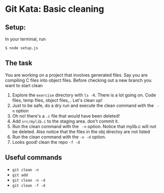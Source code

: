 # Git Kata: Basic cleaning 

## Setup:
In your terminal, run
```
$ node setup.js
```

## The task
You are working on a project that involves generated files.  Say you are compiling C files into object files. Before checking out a new branch you want to start clean

1. Explore the `exercise` directory with `ls -R`. There is a lot going on.  Code files, temp files, object files,..  Let's clean up!
1. Just to be safe, do a dry run and execute the clean command with the ` -n` option
1. Oh no!  there's a `.c` file that would have been deleted!  
1. Add `src/mylib.c` to the staging area. don't commit it.
1. Run the clean command with the ` -n` option. Notice that mylib.c will not be deleted. Also notice that the files in the obj directoy are not listed
1. Run the clean command with the ` -n -d ` option. 
1. Looks good! clean the repo ` -f -d `

## Useful commands
- `git clean -n`
- `git add`
- `git clean -n -d`
- `git clean -f -d`
